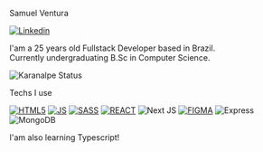 Samuel Ventura

[![Linkedin](https://img.shields.io/badge/LinkedIn-0077B5?style=for-the-badge&logo=linkedin&logoColor=white)](https://www.linkedin.com/in/samuelvm-ventura/)

I'am a 25 years old Fullstack Developer based in Brazil.<br/> Currently undergraduating B.Sc in Computer Science.

![Karanalpe Status](https://github-readme-stats.vercel.app/api?username=karanalpe&show_icons=true)

Techs I use

[![HTML5](https://img.shields.io/badge/HTML5-E34F26?style=for-the-badge&logo=html5&logoColor=white)]() [![JS](https://img.shields.io/badge/JavaScript-323330?style=for-the-badge&logo=javascript&logoColor=F7DF1E)]() [![SASS](https://img.shields.io/badge/Sass-CC6699?style=for-the-badge&logo=sass&logoColor=white)]() [![REACT](https://img.shields.io/badge/React-20232A?style=for-the-badge&logo=react&logoColor=61DAFB)]() ![Next JS](https://img.shields.io/badge/Next-black?style=for-the-badge&logo=next.js&logoColor=white) [![FIGMA](https://img.shields.io/badge/Figma-F24E1E?style=for-the-badge&logo=figma&logoColor=white)]() ![Express](https://img.shields.io/badge/Express.js-404D59?style=for-the-badge) ![MongoDB](https://img.shields.io/badge/MongoDB-4EA94B?style=for-the-badge&logo=mongodb&logoColor=white)

I'am also learning Typescript!
